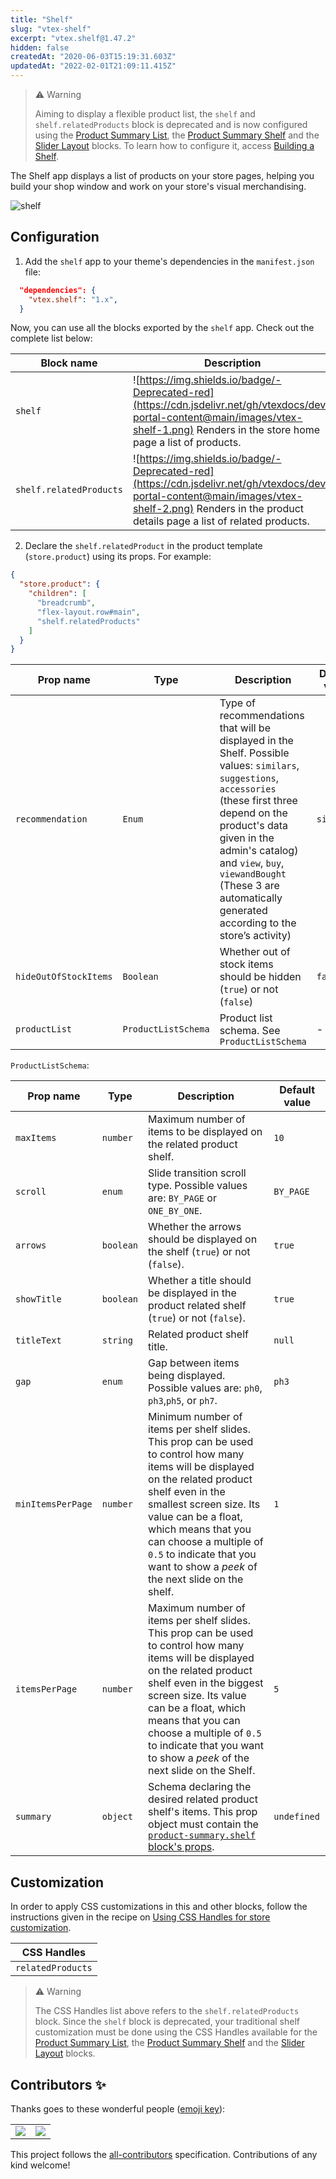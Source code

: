 ```yaml
---
title: "Shelf"
slug: "vtex-shelf"
excerpt: "vtex.shelf@1.47.2"
hidden: false
createdAt: "2020-06-03T15:19:31.603Z"
updatedAt: "2022-02-01T21:09:11.415Z"
---
```

>⚠️ Warning
>
> Aiming to display a flexible product list, the `shelf` and `shelf.relatedProducts` block is deprecated and is now configured using the [Product Summary List](https://developers.vtex.com/vtex-developer-docs/docs/vtex-product-summary-productsummarylist), the [Product Summary Shelf](https://developers.vtex.com/vtex-developer-docs/docs/vtex-product-summary) and the [Slider Layout](https://developers.vtex.com/vtex-developer-docs/docs/vtex-slider-layout) blocks. To learn how to configure it, access [Building a Shelf](https://developers.vtex.com/vtex-developer-docs/docs/vtex-io-documentation-building-a-shelf).


The Shelf app displays a list of products on your store pages, helping you build your shop window and work on your store's visual merchandising.

![shelf](https://cdn.jsdelivr.net/gh/vtexdocs/dev-portal-content@main/images/vtex-shelf-0.png)

## Configuration

1. Add the `shelf` app to your theme's dependencies in the `manifest.json` file:

```json
  "dependencies": {
    "vtex.shelf": "1.x",
  }
```

Now, you can use all the blocks exported by the `shelf` app. Check out the complete list below:

| Block name          |  Description |
| --------------------| -------- |
|`shelf`| ![https://img.shields.io/badge/-Deprecated-red](https://cdn.jsdelivr.net/gh/vtexdocs/dev-portal-content@main/images/vtex-shelf-1.png) Renders in the store home page a list of products. | 
| `shelf.relatedProducts` | ![https://img.shields.io/badge/-Deprecated-red](https://cdn.jsdelivr.net/gh/vtexdocs/dev-portal-content@main/images/vtex-shelf-2.png) Renders in the product details page a list of related products. |


2. Declare the `shelf.relatedProduct` in the product template (`store.product`) using its props. For example:

```json
{
  "store.product": {
    "children": [
      "breadcrumb",
      "flex-layout.row#main",
      "shelf.relatedProducts"
    ]
  }
}
```

| Prop name        | Type                | Description                                                                                                                                            | Default value                     |
| ---------------- | ------------------- | ------------------------------------------------------------------------------------------------------------------------------------------------------ | --------------------------------- |
| `recommendation` | `Enum`              | Type of recommendations that will be displayed in the Shelf. Possible values: `similars`, `suggestions`, `accessories` (these first three depend on the product's data given in the admin's catalog) and `view`, `buy`, `viewandBought` (These 3 are automatically generated according to the store’s activity) | `similars` |
| `hideOutOfStockItems` | `Boolean` | Whether out of stock items should be hidden (`true`) or not (`false`) | `false` |
| `productList`    | `ProductListSchema` | Product list schema. See `ProductListSchema`                                                                                                           | -                                 |

`ProductListSchema`:

| Prop name         | Type      | Description  | Default value |
| ----------------- | --------- | --------------------------------------------------------- | ------------- |
| `maxItems`        | `number`  | Maximum number of items to be displayed on the related product shelf.  | `10`   |
| `scroll`          | `enum`    | Slide transition scroll type. Possible values are: `BY_PAGE` or `ONE_BY_ONE`.  | `BY_PAGE`     |
| `arrows`          | `boolean` | Whether the arrows should be displayed on the shelf (`true`) or not (`false`).    | `true`  | 
| `showTitle`       | `boolean` | Whether a title should be displayed in the product related shelf (`true`) or not (`false`). | `true`        |
| `titleText`       | `string`  | Related product shelf title.  | `null`        |
| `gap`             | `enum`    | Gap between items being displayed. Possible values are: `ph0`, `ph3`,`ph5`, or `ph7`.   | `ph3`         |
| `minItemsPerPage` | `number`  | Minimum number of items per shelf slides. This prop can be used to control how many items will be displayed on the related product shelf even in the smallest screen size. Its value can be a float,  which means that you can choose a multiple of `0.5` to indicate that you want to show a *peek* of the next slide on the shelf. | `1`   |
| `itemsPerPage`    | `number`  | Maximum number of items per shelf slides. This prop can be used to control how many items will be displayed on the related product shelf even in the biggest screen size. Its value can be a float, which means that you can choose a multiple of `0.5` to indicate that you want to show a *peek* of the next slide on the Shelf.   | `5`   |
| `summary`         | `object`  | Schema declaring the desired related product shelf's items. This prop object must contain the [`product-summary.shelf` block's props](https://developers.vtex.com/vtex-developer-docs/docs/vtex-product-summary#configuration).   | `undefined` | 

## Customization

In order to apply CSS customizations in this and other blocks, follow the instructions given in the recipe on [Using CSS Handles for store customization](https://developers.vtex.com/vtex-developer-docs/docs/vtex-io-documentation-using-css-handles-for-store-customization).

| CSS Handles               |
| ------------------------- |
| `relatedProducts`         |

>⚠️ Warning 
>
> The CSS Handles list above refers to the `shelf.relatedProducts` block. Since the `shelf` block is deprecated, your traditional shelf customization must be done using the CSS Handles available for the [Product Summary List](https://developers.vtex.com/vtex-developer-docs/docs/vtex-product-summary-productsummarylist), the [Product Summary Shelf](https://developers.vtex.com/vtex-developer-docs/docs/vtex-product-summary) and the [Slider Layout](https://developers.vtex.com/vtex-developer-docs/docs/vtex-slider-layout) blocks. 


## Contributors ✨

Thanks goes to these wonderful people ([emoji key](https://allcontributors.org/docs/en/emoji-key)):

<!-- ALL-CONTRIBUTORS-LIST:START - Do not remove or modify this section -->
<!-- prettier-ignore-start -->
<!-- markdownlint-disable -->
<table>
  <tr>
    <td align="center"><a href="https://github.com/sahanljc"><img src="https://raw.githubusercontent.com/vtexdocs/dev-portal-content/main/images/vtex-shelf-3.png"></img></a></td>
    <td align="center"><a href="https://github.com/lucaspacheco-acct"><img src="https://raw.githubusercontent.com/vtexdocs/dev-portal-content/main/images/vtex-shelf-4.png"></img></a></td>
  </tr>
</table>

<!-- markdownlint-enable -->
<!-- prettier-ignore-end -->
<!-- ALL-CONTRIBUTORS-LIST:END -->

This project follows the [all-contributors](https://github.com/all-contributors/all-contributors) specification. Contributions of any kind welcome!